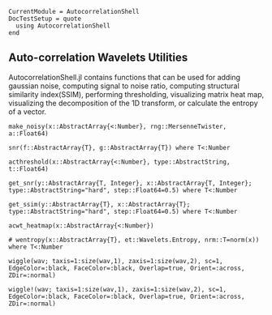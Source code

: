 ```@meta
CurrentModule = AutocorrelationShell
DocTestSetup = quote
  using AutocorrelationShell
end
```

## Auto-correlation Wavelets Utilities
AutocorrelationShell.jl contains functions that can be used for adding
gaussian noise, computing signal to noise ratio, computing structural similarity index(SSIM), performing thresholding, visualizing matrix heat map, visualizing the decomposition of the 1D transform, or calculate the entropy of a vector.

```@docs
make_noisy(x::AbstractArray{<:Number}, rng::MersenneTwister, a::Float64)

snr(f::AbstractArray{T}, g::AbstractArray{T}) where T<:Number

acthreshold(x::AbstractArray{<:Number}, type::AbstractString, t::Float64)

get_snr(y::AbstractArray{T, Integer}, x::AbstractArray{T, Integer}; type::AbstractString="hard", step::Float64=0.5) where T<:Number

get_ssim(y::AbstractArray{T}, x::AbstractArray{T}; type::AbstractString="hard", step::Float64=0.5) where T<:Number

acwt_heatmap(x::AbstractArray{<:Number})

# wentropy(x::AbstractArray{T}, et::Wavelets.Entropy, nrm::T=norm(x)) where T<:Number

wiggle(wav; taxis=1:size(wav,1), zaxis=1:size(wav,2), sc=1, EdgeColor=:black, FaceColor=:black, Overlap=true, Orient=:across, ZDir=:normal)

wiggle!(wav; taxis=1:size(wav,1), zaxis=1:size(wav,2), sc=1, EdgeColor=:black, FaceColor=:black, Overlap=true, Orient=:across, ZDir=:normal)
```
